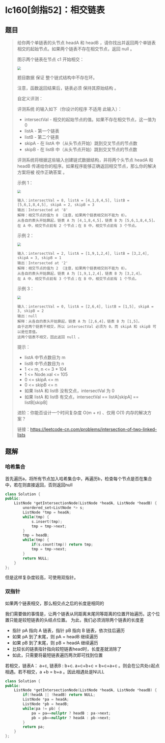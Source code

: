 # lc160[剑指52]：相交链表

## 题目

> 给你两个单链表的头节点 headA 和 headB ，请你找出并返回两个单链表相交的起始节点。如果两个链表不存在相交节点，返回 null 。
>
> 图示两个链表在节点 c1 开始相交：
>
> <img src="https://assets.leetcode-cn.com/aliyun-lc-upload/uploads/2018/12/14/160_statement.png" style="zoom: 67%;" />
>
> 题目数据 保证 整个链式结构中不存在环。
>
> 注意，函数返回结果后，链表必须 保持其原始结构 。
>
> 自定义评测：
>
> 评测系统 的输入如下（你设计的程序 不适用 此输入）：
>
> - intersectVal - 相交的起始节点的值。如果不存在相交节点，这一值为 0
> - listA - 第一个链表
> - listB - 第二个链表
> - skipA - 在 listA 中（从头节点开始）跳到交叉节点的节点数
> - skipB - 在 listB 中（从头节点开始）跳到交叉节点的节点数
>
> 评测系统将根据这些输入创建链式数据结构，并将两个头节点 headA 和 headB 传递给你的程序。如果程序能够正确返回相交节点，那么你的解决方案将被 视作正确答案 。
>
>  
>
> 示例 1：
>
> <img src="https://assets.leetcode.com/uploads/2021/03/05/160_example_1_1.png" style="zoom:67%;" />
>
> ```
> 输入：intersectVal = 8, listA = [4,1,8,4,5], listB = [5,6,1,8,4,5], skipA = 2, skipB = 3
> 输出：Intersected at '8'
> 解释：相交节点的值为 8 （注意，如果两个链表相交则不能为 0）。
> 从各自的表头开始算起，链表 A 为 [4,1,8,4,5]，链表 B 为 [5,6,1,8,4,5]。
> 在 A 中，相交节点前有 2 个节点；在 B 中，相交节点前有 3 个节点。
> ```
>
> 示例 2：
>
> <img src="https://assets.leetcode.com/uploads/2021/03/05/160_example_2.png" style="zoom:67%;" />
>
> ```
> 输入：intersectVal = 2, listA = [1,9,1,2,4], listB = [3,2,4], skipA = 3, skipB = 1
> 输出：Intersected at '2'
> 解释：相交节点的值为 2 （注意，如果两个链表相交则不能为 0）。
> 从各自的表头开始算起，链表 A 为 [1,9,1,2,4]，链表 B 为 [3,2,4]。
> 在 A 中，相交节点前有 3 个节点；在 B 中，相交节点前有 1 个节点。
> ```
>
> 示例 3：
>
> <img src="https://assets.leetcode-cn.com/aliyun-lc-upload/uploads/2018/12/14/160_example_3.png" style="zoom:67%;" />
>
> ```
> 输入：intersectVal = 0, listA = [2,6,4], listB = [1,5], skipA = 3, skipB = 2
> 输出：null
> 解释：从各自的表头开始算起，链表 A 为 [2,6,4]，链表 B 为 [1,5]。
> 由于这两个链表不相交，所以 intersectVal 必须为 0，而 skipA 和 skipB 可以是任意值。
> 这两个链表不相交，因此返回 null 。
> ```
>
> 
>
>
> 提示：
>
> - listA 中节点数目为 m
> - listB 中节点数目为 n
> - 1 <= m, n <= 3 * 104
> - 1 <= Node.val <= 105
> - 0 <= skipA <= m
> - 0 <= skipB <= n
> - 如果 listA 和 listB 没有交点，intersectVal 为 0
> - 如果 listA 和 listB 有交点，intersectVal == listA[skipA] == listB[skipB]
>
>
> 进阶：你能否设计一个时间复杂度 O(m + n) 、仅用 O(1) 内存的解决方案？
>
> 
>
> 链接：https://leetcode-cn.com/problems/intersection-of-two-linked-lists

## 题解

### 哈希集合

首先遍历a，将所有节点加入哈希集合中，再遍历b，检查每个节点是否在集合中，若在则直接返回，否则返回null

```c++
class Solution {
public:
    ListNode *getIntersectionNode(ListNode *headA, ListNode *headB) {
        unordered_set<ListNode *> s;
        ListNode *tmp = headA;
        while(tmp) {
            s.insert(tmp);
            tmp = tmp->next;
        }
        tmp = headB;
        while(tmp) {
            if(s.count(tmp)) return tmp;
            tmp = tmp->next;
        }
        return NULL;
    }
};
```

但是这样复杂度较高，可使用双指针。

### 双指针

如果两个链表相交，那么相交点之后的长度是相同的

我们需要做的事情是，让两个链表从同距离末尾同等距离的位置开始遍历。这个位置只能是较短链表的头结点位置。
为此，我们必须消除两个链表的长度差

- 指针 pA 指向 A 链表，指针 pB 指向 B 链表，依次往后遍历
- 如果 pA 到了末尾，则 pA = headB 继续遍历
- 如果 pB 到了末尾，则 pB = headA 继续遍历
- 比较长的链表指针指向较短链表head时，长度差就消除了
- 如此，只需要将最短链表遍历两次即可找到位置

若相交，链表A： a+c, 链表B : b+c. a+c+b+c = b+c+a+c 。则会在公共处c起点相遇。若不相交，a +b = b+a 。因此相遇处是NULL

```c++
class Solution {
public:
    ListNode *getIntersectionNode(ListNode *headA, ListNode *headB) {
        if(!headA || !headB) return NULL;
        ListNode *pa = headA;
        ListNode *pb = headB;
        while(pa != pb) {
            pa = pa==nullptr ? headB : pa->next;
            pb = pb==nullptr ? headA : pb->next;  
        }
        return pa;
    }
};
```

